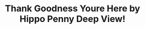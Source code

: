 ---
title: Thank Goodness Youre Here by Hippo Penny Deep View!
layout: scoredetail
permalink: /meta-score/thank-goodness-youre-here
header:
  teaser: /assets/images/thank-goodness-youre-here.jpg
  video:
    id: W-Vyg4J6RBU
    provider: youtube
---